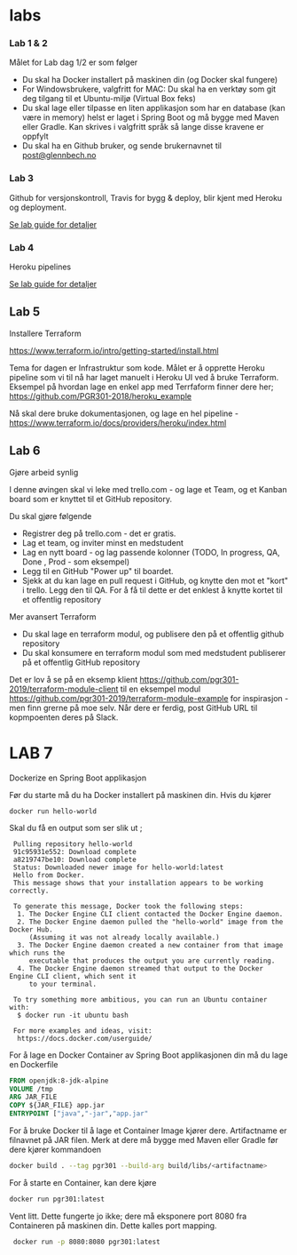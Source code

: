 # labs

### Lab 1 & 2

Målet for Lab dag 1/2 er som følger

- Du skal ha Docker installert på maskinen din (og Docker skal fungere)
- For Windowsbrukere, valgfritt for MAC: Du skal ha en verktøy som git deg tilgang til et Ubuntu-miljø (Virtual Box feks)
- Du skal lage eller tilpasse en liten applikasjon som har en database (kan være in memory) helst er laget i Spring Boot og må bygge med Maven eller Gradle. Kan skrives i valgfritt språk så lange disse kravene er oppfylt
- Du skal ha en Github bruker, og sende brukernavnet til post@glennbech.no

### Lab 3
Github for versjonskontroll, Travis for bygg & deploy, blir kjent med Heroku og deployment. 

[Se lab guide for detaljer](lab03/README.md)

### Lab 4
Heroku pipelines

[Se lab guide for detaljer](lab04.md)

## Lab 5

Installere Terraform 

https://www.terraform.io/intro/getting-started/install.html

Tema for dagen er Infrastruktur som kode. Målet er å opprette Heroku pipeline som vi til nå har laget manuelt i Heroku UI ved å bruke Terraform. Eksempel på hvordan lage en enkel app med Terrfaform finner dere her;
https://github.com/PGR301-2018/heroku_example

Nå skal dere bruke dokumentasjonen, og lage en hel pipeline - https://www.terraform.io/docs/providers/heroku/index.html


## Lab 6 

Gjøre arbeid synlig 

I denne øvingen skal vi leke med trello.com - og lage et Team, og et Kanban board som er knyttet til et GitHub repository. 

Du skal gjøre følgende

* Registrer deg på trello.com - det er gratis. 
* Lag et team, og inviter minst en medstudent 
* Lag en nytt board - og lag passende kolonner (TODO, In progress, QA, Done , Prod - som eksempel) 
* Legg til en GitHub "Power up" til boardet.
* Sjekk at du kan lage en pull request i GitHub, og knytte den mot et "kort" i trello. Legg den til QA. For å få til dette er det enklest å knytte kortet til et offentlig repository

Mer avansert Terraform 

* Du skal lage en terraform modul, og publisere den på et offentlig github repository 
* Du skal konsumere en terraform modul som med medstudent publiserer på et offentlig GitHub repository

Det er lov å se på en eksemp klient https://github.com/pgr301-2019/terraform-module-client til en eksempel modul  https://github.com/pgr301-2019/terraform-module-example for inspirasjon - men finn grerne på moe selv.  Når dere er ferdig, post GitHub URL til kopmpoenten deres på Slack. 


# LAB 7

Dockerize en Spring Boot applikasjon

Før du starte må du ha Docker installert på maskinen din. Hvis du kjører

```docker run hello-world``` 

Skal du få en output som ser slik ut ; 

```Unable to find image hello-world:latest locally
 Pulling repository hello-world
 91c95931e552: Download complete
 a8219747be10: Download complete
 Status: Downloaded newer image for hello-world:latest
 Hello from Docker.
 This message shows that your installation appears to be working correctly.

 To generate this message, Docker took the following steps:
  1. The Docker Engine CLI client contacted the Docker Engine daemon.
  2. The Docker Engine daemon pulled the "hello-world" image from the Docker Hub.
     (Assuming it was not already locally available.)
  3. The Docker Engine daemon created a new container from that image which runs the
     executable that produces the output you are currently reading.
  4. The Docker Engine daemon streamed that output to the Docker Engine CLI client, which sent it
     to your terminal.

 To try something more ambitious, you can run an Ubuntu container with:
  $ docker run -it ubuntu bash

 For more examples and ideas, visit:
  https://docs.docker.com/userguide/

```
For å lage en Docker Container av Spring Boot applikasjonen din må du lage en Dockerfile

```dockerfile
FROM openjdk:8-jdk-alpine
VOLUME /tmp
ARG JAR_FILE
COPY ${JAR_FILE} app.jar
ENTRYPOINT ["java","-jar","app.jar"

```

For å bruke Docker til å lage et Container Image kjører dere. Artifactname er filnavnet på JAR filen. 
Merk at dere må bygge med Maven eller Gradle før dere kjører kommandoen

```sh
docker build . --tag pgr301 --build-arg build/libs/<artifactname>
```

For å starte en Container, kan dere kjøre 

```sh
docker run pgr301:latest
```

Vent litt. Dette fungerte jo ikke; dere må eksponere port 8080 fra Containeren på maskinen din. Dette kalles port mapping. 

```bash
 docker run -p 8080:8080 pgr301:latest
 ```
 


